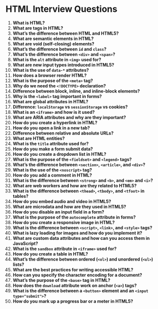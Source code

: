 # HTML Interview Questions

1. **What is HTML?**
2. **What are tags in HTML?**
3. **What’s the difference between HTML and HTML5?**
4. **What are semantic elements in HTML?**
5. **What are void (self-closing) elements?**
6. **What’s the difference between `id` and `class`?**
7. **What’s the difference between `<div>` and `<span>`?**
8. **What is the `alt` attribute in `<img>` used for?**
9. **What are new input types introduced in HTML5?**
10. **What is the use of `data-*` attributes?**
11. **How does a browser render HTML?**
12. **What is the purpose of the `<meta>` tag?**
13. **Why do we need the `<!DOCTYPE>` declaration?**
14. **Difference between block, inline, and inline-block elements?**
15. **Why is the `<label>` tag important in forms?**
16. **What are global attributes in HTML?**
17. **Difference: `localStorage` vs `sessionStorage` vs cookies?**
18. **What is an `<iframe>` and how is it used?**
19. **What are ARIA attributes and why are they important?**
20. **How do you create a hyperlink in HTML?**
21. **How do you open a link in a new tab?**
22. **Difference between relative and absolute URLs?**
23. **What are HTML entities?**
24. **What is the `title` attribute used for?**
25. **How do you make a form submit data?**
26. **How do you create a dropdown list in HTML?**
27. **What is the purpose of the `<fieldset>` and `<legend>` tags?**
28. **What’s the difference between `<section>`, `<article>`, and `<div>`?**
29. **What is the use of the `<noscript>` tag?**
30. **How do you add a comment in HTML?**
31. **What is the difference between `<strong>` and `<b>`, and `<em>` and `<i>`?**
32. **What are web workers and how are they related to HTML5?**
33. **What is the difference between `<thead>`, `<tbody>`, and `<tfoot>` in tables?**
34. **How do you embed audio and video in HTML5?**
35. **What are microdata and how are they used in HTML5?**
36. **How do you disable an input field in a form?**
37. **What is the purpose of the `autocomplete` attribute in forms?**
38. **How do you create a responsive image in HTML?**
39. **What is the difference between `<script>`, `<link>`, and `<style>` tags?**
40. **What is lazy loading for images and how do you implement it?**
41. **What are custom data attributes and how can you access them in JavaScript?**
42. **What is the `sandbox` attribute in `<iframe>` used for?**
43. **How do you create a table in HTML?**
44. **What’s the difference between ordered (`<ol>`) and unordered (`<ul>`) lists?**
45. **What are the best practices for writing accessible HTML?**
46. **How can you specify the character encoding for a document?**
47. **What’s the purpose of the `<base>` tag in HTML?**
48. **How does the `download` attribute work on anchor (`<a>`) tags?**
49. **What is the difference between a `<button>` element and an `<input type="submit">`?**
50. **How do you mark up a progress bar or a meter in HTML5?**
